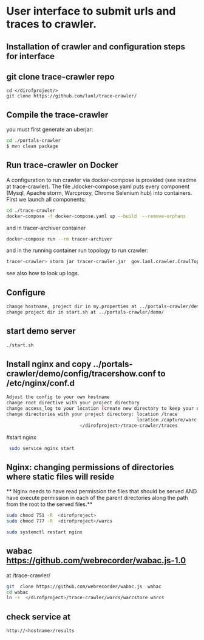 # User interface to submit urls and traces to crawler.
## Installation of crawler and configuration steps for interface
## git clone trace-crawler repo
```
cd </dirofproject/>
git clone https://github.com/lanl/trace-crawler/
```
## Compile the trace-crawler

 you must first generate an uberjar:

``` sh
cd ./portals-crawler
$ mvn clean package
```  
## Run trace-crawler  on Docker
A configuration to run crawler via docker-compose is provided (see readme at trace-crawler). 
The file ./docker-compose.yaml puts every component (Mysql, Apache storm, Warcproxy, Chrome Selenium hub) into  containers.
First we launch all components:

``` sh
cd ./trace-crawler
docker-compose -f docker-compose.yaml up --build  --remove-orphans
```
and in tracer-archiver container
``` sh
docker-compose run --rm tracer-archiver
```
and in the running container run topology to run crawler:
``` sh
tracer-crawler> storm jar tracer-crawler.jar  gov.lanl.crawler.CrawlTopology -conf crawler-conf-docker.yaml
```
see also how to look up logs. 

## Configure
``` sh
change hostname, project dir in my.properties at ../portals-crawler/demo/
change project dir in start.sh at ../portals-crawler/demo/
```
## start demo server
``` sh
./start.sh 
```
## Install nginx and copy ../portals-crawler/demo/config/tracershow.conf to /etc/nginx/conf.d
``` sh
Adjust the config to your own hostname
change root directive with your project directory
change access_log to your location (create new directory to keep your nginx logs) 
change directories with your project directory: location /trace 
                                                location /capture/warc 
                           </dirofproject>/trace-crawler/traces
```
#start nginx
``` sh
 sudo service nginx start
```
## Nginx: changing permissions of directories where static files will reside
** Nginx needs to have read permission the files that should be served AND have execute permission in each of the parent directories along the path from the root to the served files.**
``` sh
sudo chmod 751 -R  <dirofproject>
sudo chmod 777 -R  <dirofproject>/warcs

sudo systemctl restart nginx

```
## wabac https://github.com/webrecorder/wabac.js-1.0
at </dirofproject>/trace-crawler/ 
``` sh
git  clone https://github.com/webrecorder/wabac.js  wabac
cd wabac
ln -s  </dirofproject>/trace-crawler/warcs/warcstore warcs

```
## check service at
``` sh
http://<hostname>/results

```

 
